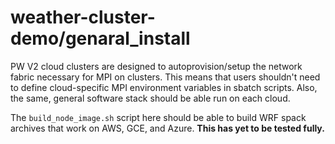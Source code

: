 # weather-cluster-demo/genaral_install

PW V2 cloud clusters are designed to autoprovision/setup the
network fabric necessary for MPI on clusters.  This means that
users shouldn't need to define cloud-specific MPI environment
variables in sbatch scripts.  Also, the same, general software
stack should be able run on each cloud.

The `build_node_image.sh` script here should be able to build
WRF spack archives that work on AWS, GCE, and Azure.  **This has
yet to be tested fully.**

